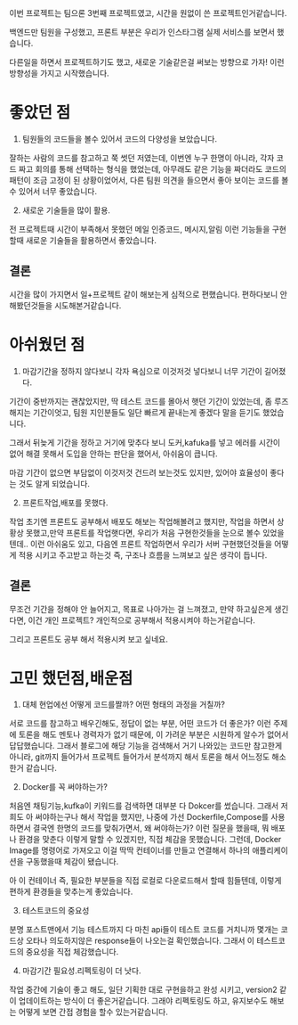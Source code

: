 이번 프로젝트는 팀으론 3번째 프로젝트였고, 시간을 원없이 쓴 프로젝트인거같습니다.

백엔드만 팀원을 구성했고, 프론트 부분은 우리가 인스타그램 실제 서비스를 보면서 했습니다. 

다른일을 하면서 프로젝트하기도 했고, 새로운 기술같은걸 써보는 방향으로 가자! 이런 방향성을 가지고 시작했습니다.

# 좋았던 점

1. 팀원들의 코드들을 볼수 있어서 코드의 다양성을 보았습니다.

잘하는 사람의 코드를 참고하고 쭉 썻던 저였는데, 이번엔 누구 한명이 아니라, 각자 코드 짜고 회의를 통해 선택하는 형식을 했었는데, 아무래도 같은 기능을 짜더라도 코드의 패턴이 조금 고정이 된 상황이었어서, 다른 팀원 의견을 들으면서 좋아 보이는 코드를 볼수 있어서 너무 좋았습니다.

2. 새로운 기술들을 많이 활용.

전 프로젝트때 시간이 부족해서 못했던 메일 인증코드, 메시지,알림 이런 기능들을 구현할때 새로운 기술들을 활용하면서 좋았습니다.

## 결론

시간을 많이 가지면서 일+프로젝트 같이 해보는게 심적으로 편했습니다. 편하다보니 안해봤던것들을 시도해본거같습니다.

# 아쉬웠던 점

1. 마감기간을 정하지 않다보니 각자 욕심으로 이것저것 넣다보니 너무 기간이 길어졌다.

기간이 중반까지는 괜찮았지만, 딱 테스트 코드를 몰아서 햇던 기간이 있었는데, 좀 루즈 해지는 기간이엇고, 팀원 지인분들도 일단 빠르게 끝내는게 좋겠다 말을 듣기도 했었습니다.

그래서 뒤늦게 기간을 정하고 거기에 맞추다 보니 도커,kafuka를 넣고 에러를 시간이 없어 해결 못해서 도입을 안하는 판단을 했어서, 아쉬움이 큽니다.

마감 기간이 없으면 부담없이 이것저것 건드려 보는것도 있지만, 있어야 효율성이 좋다는 것도 알게 되었습니다.

2. 프론트작업,배포를 못했다.

작업 초기엔 프론트도 공부해서 배포도 해보는 작업해볼려고 했지만, 작업을 하면서 상황상 못했고,만약 프론트를 작업햇다면, 우리가 처음 구현한것들을 눈으로 볼수 있었을텐데.. 이런 아쉬움도 있고, 다음엔 프론트 작업하면서 우리가 서버 구현했던것들을 어떻게 적용 시키고 주고받고 하는것 즉, 구조나 흐름을 느껴보고 싶은 생각이 듭니다.

## 결론

무조건 기간을 정해야 안 늘어지고, 목표로 나아가는 걸 느껴졌고, 만약 하고싶은게 생긴다면, 이건 개인 프로젝트? 개인적으로 공부해서 적용시켜야 하는거같습니다.

그리고 프론트도 공부 해서 적용시켜 보고 싶네요.

# 고민 했던점,배운점

1. 대체 현업에선 어떻게 코드를짤까? 어떤 형태의 과정을 거칠까?

서로 코드를 참고하고 배우긴해도, 정답이 없는 부분, 어떤 코드가 더 좋은가? 이런 주제에 토론을 해도 멘토나 경력자가 없기 때문에, 이 가려운 부분은 시원하게 알수가 없어서 답답했습니다. 그래서 블로그에 해당 기능을 검색해서 거기 나와있는 코드만 참고한게 아니라, git까지 들어가서 프로젝트 들어가서 분석까지 해서 토론을 해서 어느정도 해소한거 같습니다.

2. Docker를 꼭 써야하는가?

처음엔 채팅기능,kufka이 키워드를 검색하면 대부분 다 Dokcer를 썼습니다. 그래서 저희도 아 써야하는구나 해서 작업을 했지만, 나중에 가선 Dockerfile,Compose를 사용하면서 결국엔 한명의 코드를 맞춰가면서, 왜 써야하는가? 이런 질문을 했을때, 뭐 배포나 환경을 맞춘다 이렇게 말할 수 있겠지만, 직접 체감을 못했습니다. 그런데, Docker Image를 명령어로 가져오고 이걸 딱딱 컨테이너를 만들고 연결해서 하나의 애플리케이션을 구동했을때 체감이 됐습니다.

아 이 컨테이너 즉, 필요한 부분들을 직접 로컬로 다운로드해서 할때 힘들텐데, 이렇게 편하게 환경들을 맞추는게 좋았습니다.

3. 테스트코드의 중요성

분명 포스트맨에서 기능 테스트까지 다 마친 api들이 테스트 코드를 거치니까 몇개는 코드상 오타나 의도하지않은 response들이 나오는걸 확인했습니다. 그래서 이 테스트코드의 중요성을 직접 체감했습니다.

4. 마감기간 필요성.리펙토링이 더 낫다.

작업 중간에 기술이 좋고 해도, 일단 기획한 대로 구현을하고 완성 시키고, version2 같이 업데이트하는 방식이 더 좋은거같습니다. 그래야 리펙토링도 하고,  유지보수도 해보는 어떻게 보면 간접 경험을 할수 있는거같습니다.
